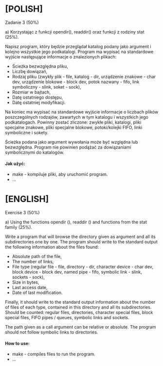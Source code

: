 # [POLISH]
Zadanie 3 (50%)

a) Korzystając z funkcji opendir(), readdir() oraz funkcji z rodziny stat (25%).

Napisz program, który będzie przeglądał katalog podany jako argument i kolejno wszystkie jego podkatalogi. 
Program ma wypisać na standardowe wyjście następujące informacje o znalezionych plikach:

* Ścieżka bezwzględna pliku,
* Liczbę dowiązań,
* Rodzaj pliku (zwykły plik - file, katalog - dir, urządzenie znakowe - char dev, urządzenie blokowe - block dev, potok nazwany - fifo, link symboliczny - slink, soket - sock),
* Rozmiar w bajtach,
* Datę ostatniego dostępu,
* Datę ostatniej modyfikacji.

Na koniec ma wypisać na standardowe wyjście informacje o liczbach plików poszczególnych rodzajów, zawartych w tym katalogu i wszystkich jego podkatalogach. Powinny zostać zliczone: zwykłe pliki, katalogi, pliki specjalne znakowe, pliki specjalne blokowe, potoki/kolejki FIFO, linki symboliczne i sokety. 

Ścieżka podana jako argument wywołania może być względna lub bezwzględna. Program nie powinien podążać za dowiązaniami symbolicznymi do katalogów.

#### Jak użyć:
* make - kompiluje pliki, aby uruchomić program.
* ...

# [ENGLISH]
Exercise 3 (50%)

a) Using the functions opendir (), readdir () and functions from the stat family (25%).

Write a program that will browse the directory given as argument and all its subdirectories one by one.
The program should write to the standard output the following information about the files found:

* Absolute path of the file,
* The number of links,
* File type (regular file - file, directory - dir, character device - char dev, block device - block dev, named pipe - fifo, symbolic link - slink, sockets - sock),
* Size in bytes,
* Last access date,
* Date of last modification.

Finally, it should write to the standard output information about the number of files of each type, contained in this directory and all its subdirectories. Should be counted: regular files, directories, character special files, block special files, FIFO pipes / queues, symbolic links and sockets.

The path given as a call argument can be relative or absolute. The program should not follow symbolic links to directories.

#### How to use:
* make - compiles files to run the program.
* ...
